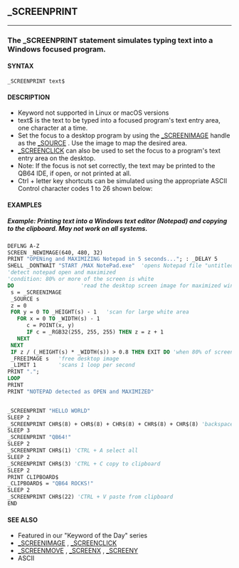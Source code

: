 ## _SCREENPRINT
---

### The _SCREENPRINT statement simulates typing text into a Windows focused program.

#### SYNTAX

`_SCREENPRINT text$`

#### DESCRIPTION
* Keyword not supported in Linux or macOS versions
* text$ is the text to be typed into a focused program's text entry area, one character at a time.
* Set the focus to a desktop program by using the [_SCREENIMAGE](./_SCREENIMAGE.md) handle as the [_SOURCE](./_SOURCE.md) . Use the image to map the desired area.
* [_SCREENCLICK](./_SCREENCLICK.md) can also be used to set the focus to a program's text entry area on the desktop.
* Note: If the focus is not set correctly, the text may be printed to the QB64 IDE, if open, or not printed at all.
* Ctrl + letter key shortcuts can be simulated using the appropriate ASCII Control character codes 1 to 26 shown below:


#### EXAMPLES
##### Example: Printing text into a Windows text editor (Notepad) and copying to the clipboard. May not work on all systems.
```vb
DEFLNG A-Z
SCREEN _NEWIMAGE(640, 480, 32)
PRINT "OPENing and MAXIMIZING Notepad in 5 seconds..."; : _DELAY 5
SHELL _DONTWAIT "START /MAX NotePad.exe"  'opens Notepad file "untitled.txt"
'detect notepad open and maximized
'condition: 80% or more of the screen is white
DO                     'read the desktop screen image for maximized window
 s = _SCREENIMAGE
 _SOURCE s
 z = 0
 FOR y = 0 TO _HEIGHT(s) - 1   'scan for large white area
   FOR x = 0 TO _WIDTH(s) - 1
      c = POINT(x, y)
      IF c = _RGB32(255, 255, 255) THEN z = z + 1
   NEXT
 NEXT
 IF z / (_HEIGHT(s) * _WIDTH(s)) > 0.8 THEN EXIT DO 'when 80% of screen is white
 _FREEIMAGE s   'free desktop image
 _LIMIT 1       'scans 1 loop per second
PRINT ".";
LOOP
PRINT
PRINT "NOTEPAD detected as OPEN and MAXIMIZED"


_SCREENPRINT "HELLO WORLD"
SLEEP 2
_SCREENPRINT CHR$(8) + CHR$(8) + CHR$(8) + CHR$(8) + CHR$(8) 'backspace 5 characters
SLEEP 3
_SCREENPRINT "QB64!"
SLEEP 2
_SCREENPRINT CHR$(1) 'CTRL + A select all
SLEEP 2
_SCREENPRINT CHR$(3) 'CTRL + C copy to clipboard
SLEEP 2
PRINT CLIPBOARD$
_CLIPBOARD$ = "QB64 ROCKS!"
SLEEP 2
_SCREENPRINT CHR$(22) 'CTRL + V paste from clipboard
END
```
  


#### SEE ALSO
* Featured in our "Keyword of the Day" series
* [_SCREENIMAGE](./_SCREENIMAGE.md) , [_SCREENCLICK](./_SCREENCLICK.md)
* [_SCREENMOVE](./_SCREENMOVE.md) , [_SCREENX](./_SCREENX.md) , [_SCREENY](./_SCREENY.md)
* ASCII
